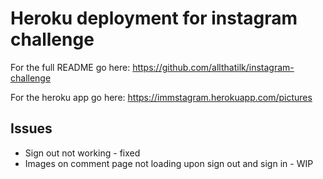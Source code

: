 # Heroku deployment for instagram challenge

For the full README go here: 
https://github.com/allthatilk/instagram-challenge

For the heroku app go here:
https://immstagram.herokuapp.com/pictures

## Issues
* Sign out not working - fixed
* Images on comment page not loading upon sign out and sign in - WIP
